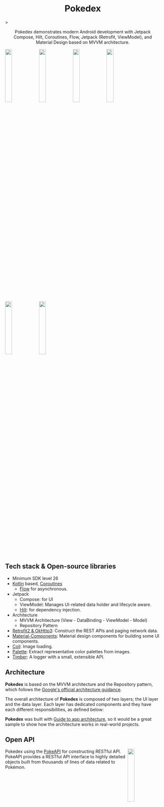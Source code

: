 <h1 align="center">Pokedex</h1>>

<p align="center">  
Pokedex demonstrates modern Android development with Jetpack Compose, Hilt, Coroutines, Flow, 
Jetpack (Retrofit, ViewModel), and Material Design based on MVVM architecture.
</p>
<img src="https://github.com/filin2hat/Pokemon-Lib/assets/94535311/7e4a0305-7b93-4979-adad-8da0fe178d37" align="center" width="21%"/>
<img src="https://github.com/filin2hat/Pokemon-Lib/assets/94535311/8ff1da3d-57e0-4ed9-ac72-6743f962733b" align="center" width="21%"/>
<img src="https://github.com/filin2hat/Pokemon-Lib/assets/94535311/9234ccbb-4017-41f8-a68d-ef986c6515af" align="center" width="21%"/>
<img src="https://github.com/filin2hat/Pokemon-Lib/assets/94535311/4efcf3f9-bdf2-4f5d-89f2-f73f8c836b52" align="center" width="21%"/>
<img src="https://github.com/filin2hat/Pokemon-Lib/assets/94535311/d069b53e-d1e5-4477-888f-216750c80d86" align="center" width="21%"/>
<img src="https://github.com/filin2hat/Pokemon-Lib/assets/94535311/e1015e05-95cf-4289-8eb7-5255cd683dac" align="center" width="21%"/>

## Tech stack & Open-source libraries

- Minimum SDK level 26
- [Kotlin](https://kotlinlang.org/)
  based, [Coroutines](https://github.com/Kotlin/kotlinx.coroutines)
    + [Flow](https://kotlin.github.io/kotlinx.coroutines/kotlinx-coroutines-core/kotlinx.coroutines.flow/)
      for asynchronous.
- Jetpack
    - Compose: for UI
    - ViewModel: Manages UI-related data holder and lifecycle aware.
    - [Hilt](https://dagger.dev/hilt/): for dependency injection.
- Architecture
    - MVVM Architecture (View - DataBinding - ViewModel - Model)
    - Repository Pattern
- [Retrofit2 & OkHttp3](https://github.com/square/retrofit): Construct the REST APIs and paging
  network data.
- [Material-Components](https://github.com/material-components/material-components-android):
  Material design components for building some UI components.
- [Coil](https://github.com/coil-kt/coil): Image loading.
- [Palette](https://developer.android.com/jetpack/androidx/releases/palette): Extract representative
  color palettes
  from images.
- [Timber](https://github.com/JakeWharton/timber): A logger with a small, extensible API.

## Architecture

**Pokedex** is based on the MVVM architecture and the Repository pattern, which follows
the [Google's official architecture guidance](https://developer.android.com/topic/architecture).

The overall architecture of **Pokedex** is composed of two layers; the UI layer and the data layer.
Each layer has dedicated components and they have each different responsibilities, as defined below:

**Pokedex** was built
with [Guide to app architecture](https://developer.android.com/topic/architecture), so it would be a
great sample to show how the architecture works in real-world projects.

## Open API

<img src="https://user-images.githubusercontent.com/24237865/83422649-d1b1d980-a464-11ea-8c91-a24fdf89cd6b.png" align="right" width="21%"/>

Pokedex using the [PokeAPI](https://pokeapi.co/) for constructing RESTful API.<br>
PokeAPI provides a RESTful API interface to highly detailed objects built from thousands of lines of
data related to Pokémon.
